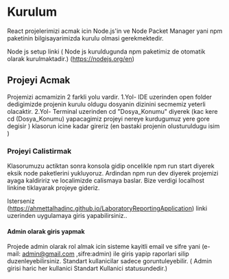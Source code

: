 # Kurulum

React projelerimizi acmak icin Node.js'in  ve Node Packet Manager yani npm paketinin bilgisayarimizda kurulu olmasi gerekmektedir.

Node js setup linki ( Node js kuruldugunda npm paketimiz de otomatik olarak kurulmaktadir.) (https://nodejs.org/en)

## Projeyi Acmak

Projemizi acmamizin 2 farkli yolu vardir. 
1.Yol- IDE uzerinden open folder dedigimizde projenin kurulu oldugu dosyanin dizinini secmemiz yeterli olacaktir.
2.Yol- Terminal uzerinden cd "Dosya_Konumu" diyerek (kac kere cd (Dosya_Konumu) yapacagimiz projeyi nereye kurdugumuz yere gore degisir ) klasorun icine kadar gireriz (en bastaki projenin olusturuldugu isim )


### Projeyi Calistirmak 

Klasorumuzu actiktan sonra konsola gidip oncelikle npm run start diyerek eksik node paketlerini yukluyoruz. Ardindan npm run dev diyerek projemizi ayaga kaldiririz ve localimizde calismaya baslar. Bize verdigi localhost linkine tiklayarak projeye gideriz.

Isterseniz (https://ahmettalhadinc.github.io/LaboratoryReportingApplication) linki uzerinden uygulamaya giris yapabilirsiniz..

#### Admin olarak giris yapmak

Projede admin olarak rol almak icin sisteme kayitli email ve sifre yani (e-mail: admin@gmail.com ,sifre:admin) ile giris yapip raporlari silip duzenleyebilirsiniz. Standart kullanicilar sadece goruntuleyebilir. ( Admin girisi haric her kullanici Standart Kullanici statusundedir.)

